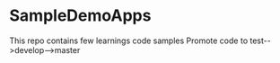 # SampleDemoApps
This repo contains few learnings code samples
Promote code to test-->develop-->master
